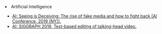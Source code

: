<html>
<body>

<li>Artificial Intelligence</li>
	<ul>
		<li><a href="https://learning.oreilly.com/videos/artificial-intelligence-conference/9781492050544/9781492050544-video324680">AI: Seeing is Deceiving: The rise of fake media and how to fight back (AI Conference, 2019 (NY)).</li>
		<li><a href="https://www.youtube.com/watch?v=0ybLCfVeFL4">AI: SIGGRAPH 2019, Text-based editing of talking-head video.</a></li>
	</ul>


</body>
</html>
